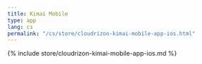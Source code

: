 ```yaml
---
title: Kimai Mobile
type: app 
lang: cs
permalink: "/cs/store/cloudrizon-kimai-mobile-app-ios.html"
---
```


{% include store/cloudrizon-kimai-mobile-app-ios.md %}
